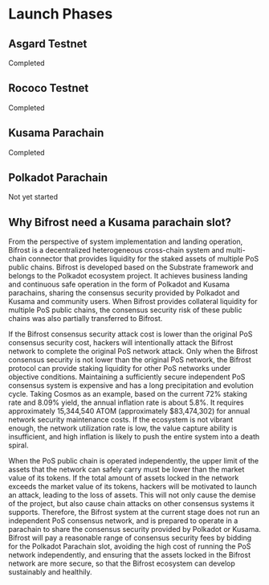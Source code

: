 # Launch Phases

## Asgard Testnet

Completed

## Rococo Testnet

Completed

## Kusama Parachain

Completed

## Polkadot Parachain

Not yet started

## Why Bifrost need a Kusama parachain slot?

From the perspective of system implementation and landing operation, Bifrost is a decentralized heterogeneous cross-chain system and multi-chain connector that provides liquidity for the staked assets of multiple PoS public chains. Bifrost is developed based on the Substrate framework and belongs to the Polkadot ecosystem project. It achieves business landing and continuous safe operation in the form of Polkadot and Kusama parachains, sharing the consensus security provided by Polkadot and Kusama and community users. When Bifrost provides collateral liquidity for multiple PoS public chains, the consensus security risk of these public chains was also partially transferred to Bifrost.

If the Bifrost consensus security attack cost is lower than the original PoS consensus security cost, hackers will intentionally attack the Bifrost network to complete the original PoS network attack. Only when the Bifrost consensus security is not lower than the original PoS network, the Bifrost protocol can provide staking liquidity for other PoS networks under objective conditions. Maintaining a sufficiently secure independent PoS consensus system is expensive and has a long precipitation and evolution cycle. Taking Cosmos as an example, based on the current 72% staking rate and 8.09% yield, the annual inflation rate is about 5.8%. It requires approximately 15,344,540 ATOM \(approximately $83,474,302\) for annual network security maintenance costs. If the ecosystem is not vibrant enough, the network utilization rate is low, the value capture ability is insufficient, and high inflation is likely to push the entire system into a death spiral.

When the PoS public chain is operated independently, the upper limit of the assets that the network can safely carry must be lower than the market value of its tokens. If the total amount of assets locked in the network exceeds the market value of its tokens, hackers will be motivated to launch an attack, leading to the loss of assets. This will not only cause the demise of the project, but also cause chain attacks on other consensus systems it supports. Therefore, the Bifrost system at the current stage does not run an independent PoS consensus network, and is prepared to operate in a parachain to share the consensus security provided by Polkadot or Kusama. Bifrost will pay a reasonable range of consensus security fees by bidding for the Polkadot Parachain slot, avoiding the high cost of running the PoS network independently, and ensuring that the assets locked in the Bifrost network are more secure, so that the Bifrost ecosystem can develop sustainably and healthily.

